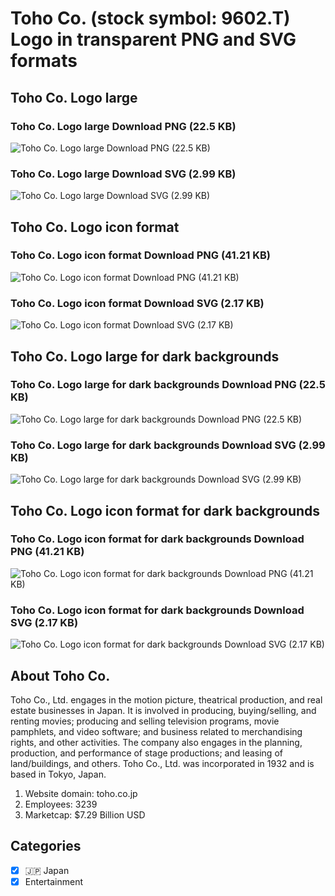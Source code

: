 # Toho Co. (stock symbol: 9602.T) Logo in transparent PNG and SVG formats

## Toho Co. Logo large

### Toho Co. Logo large Download PNG (22.5 KB)

![Toho Co. Logo large Download PNG (22.5 KB)](/img/orig/9602.T_BIG-fa6298d7.png)

### Toho Co. Logo large Download SVG (2.99 KB)

![Toho Co. Logo large Download SVG (2.99 KB)](/img/orig/9602.T_BIG-c0c6e273.svg)

## Toho Co. Logo icon format

### Toho Co. Logo icon format Download PNG (41.21 KB)

![Toho Co. Logo icon format Download PNG (41.21 KB)](/img/orig/9602.T-4dcc0c30.png)

### Toho Co. Logo icon format Download SVG (2.17 KB)

![Toho Co. Logo icon format Download SVG (2.17 KB)](/img/orig/9602.T-6be46f74.svg)

## Toho Co. Logo large for dark backgrounds

### Toho Co. Logo large for dark backgrounds Download PNG (22.5 KB)

![Toho Co. Logo large for dark backgrounds Download PNG (22.5 KB)](/img/orig/9602.T_BIG.D-b1072f60.png)

### Toho Co. Logo large for dark backgrounds Download SVG (2.99 KB)

![Toho Co. Logo large for dark backgrounds Download SVG (2.99 KB)](/img/orig/9602.T_BIG.D-0d4d3191.svg)

## Toho Co. Logo icon format for dark backgrounds

### Toho Co. Logo icon format for dark backgrounds Download PNG (41.21 KB)

![Toho Co. Logo icon format for dark backgrounds Download PNG (41.21 KB)](/img/orig/9602.T.D-8cbb3d7e.png)

### Toho Co. Logo icon format for dark backgrounds Download SVG (2.17 KB)

![Toho Co. Logo icon format for dark backgrounds Download SVG (2.17 KB)](/img/orig/9602.T.D-bba076f0.svg)

## About Toho Co.

Toho Co., Ltd. engages in the motion picture, theatrical production, and real estate businesses in Japan. It is involved in producing, buying/selling, and renting movies; producing and selling television programs, movie pamphlets, and video software; and business related to merchandising rights, and other activities. The company also engages in the planning, production, and performance of stage productions; and leasing of land/buildings, and others. Toho Co., Ltd. was incorporated in 1932 and is based in Tokyo, Japan.

1. Website domain: toho.co.jp
2. Employees: 3239
3. Marketcap: $7.29 Billion USD


## Categories
- [x] 🇯🇵 Japan
- [x] Entertainment
